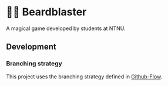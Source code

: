 # 🧙‍♂️ Beardblaster

A magical game developed by students at NTNU.

## Development

### Branching strategy
This project uses the branching strategy defined in [Github-Flow](https://guides.github.com/introduction/flow/).

